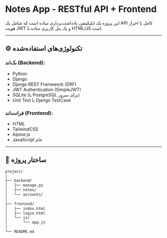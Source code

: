 # Notes App - RESTful API + Frontend

این پروژه یک اپلیکیشن یادداشت‌برداری ساده است که شامل یک API کامل با احراز هویت JWT و یک پنل کاربری ساده با HTML/JS است.

---

## ⚙️ تکنولوژی‌های استفاده‌شده

### بک‌اند (Backend):
- Python
- Django
- Django REST Framework (DRF)
- JWT Authentication (SimpleJWT)
- SQLite (یا PostgreSQL برای سرور)
- Unit Test با Django TestCase

### فرانت‌اند (Frontend):
- HTML
- TailwindCSS
- Alpine.js
- JavaScript خام

---

## 📁 ساختار پروژه

```bash
project/
│
├── backend/
│   ├── manage.py
│   ├── notes/
│   └── accounts/
│
├── frontend/
│   ├── index.html
│   ├── login.html
│   └── js/
│       └── app.js
│
└── README.md
